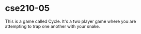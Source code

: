 # cse210-05
This is a game called Cycle. It's a two player game where you are attempting to trap one another with your snake. 
